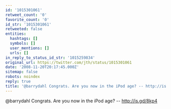 ```yaml
---
id: '1015301061'
retweet_count: '0'
favorite_count: '0'
id_str: '1015301061'
retweeted: false
entities:
  hashtags: []
  symbols: []
  user_mentions: []
  urls: []
in_reply_to_status_id_str: '1015259834'
original_url: https://twitter.com/jth/status/1015301061
date: '2008-11-20T20:17:45.000Z'
sitemap: false
robots: noindex
reply: true
title: '@barrydahl Congrats. Are you now in the iPod age? -- http://is.gd/8kp4'
---
```


@barrydahl Congrats. Are you now in the iPod age? -- http://is.gd/8kp4